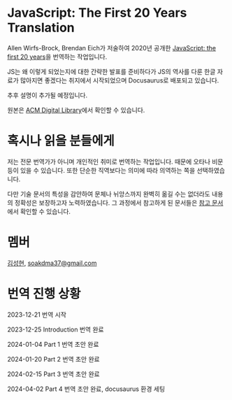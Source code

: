 # JavaScript: The First 20 Years Translation

Allen Wirfs-Brock, Brendan Eich가 저술하여 2020년 공개한 [JavaScript: the first 20 years](https://dl.acm.org/doi/10.1145/3386327)을 번역하는 작업입니다.

JS는 왜 이렇게 되었는지에 대한 간략한 발표를 준비하다가 JS의 역사를 다룬 한글 자료가 많아지면 좋겠다는 취지에서 시작되었으며 Docusaurus로 배포되고 있습니다.

추후 설명이 추가될 예정입니다.

원본은 [ACM Digital Library](https://dl.acm.org/doi/10.1145/3386327)에서 확인할 수 있습니다.

# 혹시나 읽을 분들에게

저는 전문 번역가가 아니며 개인적인 취미로 번역하는 작업입니다. 때문에 오타나 비문 등이 있을 수 있습니다. 또한 단순한 직역보다는 의미에 따라 의역하는 쪽을 선택하였습니다.

다만 기술 문서의 특성을 감안하여 문체나 뉘앙스까지 완벽히 옮길 수는 없더라도 내용의 정확성은 보장하고자 노력하였습니다. 그 과정에서 참고하게 된 문서들은 [참고 문서](./reference-for-study.md)에서 확인할 수 있습니다.

# 멤버

[김성현](https://witch.work/), soakdma37@gmail.com

# 번역 진행 상황

2023-12-21 번역 시작

2023-12-25 Introduction 번역 완료

2024-01-04 Part 1 번역 초안 완료

2024-01-20 Part 2 번역 초안 완료

2024-02-15 Part 3 번역 초안 완료

2024-04-02 Part 4 번역 초안 완료, docusaurus 환경 세팅